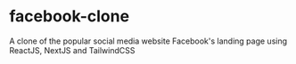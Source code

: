 # facebook-clone
A clone of the popular social media website Facebook's landing page using ReactJS, NextJS and TailwindCSS
